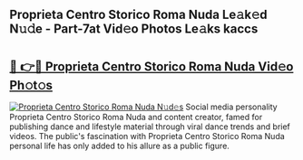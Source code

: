 ## Proprieta Centro Storico Roma Nuda Le𝚊k𝚎d N𝚞𝚍e - Part-7at Vid𝚎o Photos Le𝚊ks kaccs

# <h2><a href="http://fbc3iy5.evod.top/?m=Proprieta+Centro+Storico+Roma+Nuda">🔗 👉🔴 Proprieta Centro Storico Roma Nuda Vid𝚎o Ph𝚘t𝚘s</a></h2>

[![Proprieta Centro Storico Roma Nuda N𝚞d𝚎s](https://i.imgur.com/8V9OHl7.gif)](http://fbc3iy5.evod.top/?m=Proprieta+Centro+Storico+Roma+Nuda)
Social media personality Proprieta Centro Storico Roma Nuda and content creator, famed for publishing dance and lifestyle material through viral dance trends and brief videos. The public's fascination with Proprieta Centro Storico Roma Nuda personal life has only added to his allure as a public figure. 
